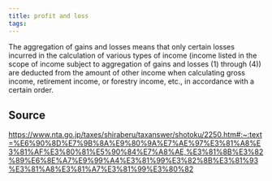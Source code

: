 ```yaml
---
title: profit and loss
tags: 
---
```


The aggregation of gains and losses means that only certain losses incurred in the calculation of various types of income (income listed in the scope of income subject to aggregation of gains and losses (1) through (4)) are deducted from the amount of other income when calculating gross income, retirement income, or forestry income, etc., in accordance with a certain order.

## Source
https://www.nta.go.jp/taxes/shiraberu/taxanswer/shotoku/2250.htm#:~:text=%E6%90%8D%E7%9B%8A%E9%80%9A%E7%AE%97%E3%81%A8%E3%81%AF%E3%80%81%E5%90%84%E7%A8%AE,%E3%81%8B%E3%82%89%E6%8E%A7%E9%99%A4%E3%81%99%E3%82%8B%E3%81%93%E3%81%A8%E3%81%A7%E3%81%99%E3%80%82